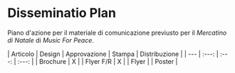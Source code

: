# Disseminatio Plan

Piano d'azione per il materiale di comunicazione previusto per il _Mercatino di Natale_ di _Music For Peace_.

| Articolo | Design | Approvazione | Stampa | Distribuzione |
| --- | :---: | :---: | :---: |
| Brochure | X |
| Flyer F/R | X |
| Flyer |
| Poster |